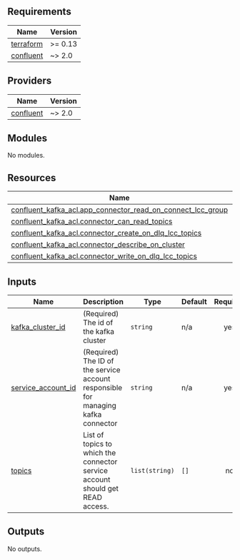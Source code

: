 <!-- BEGIN_TF_DOCS -->
## Requirements

| Name | Version |
|------|---------|
| <a name="requirement_terraform"></a> [terraform](#requirement\_terraform) | >= 0.13 |
| <a name="requirement_confluent"></a> [confluent](#requirement\_confluent) | ~> 2.0 |

## Providers

| Name | Version |
|------|---------|
| <a name="provider_confluent"></a> [confluent](#provider\_confluent) | ~> 2.0 |

## Modules

No modules.

## Resources

| Name | Type |
|------|------|
| [confluent_kafka_acl.app_connector_read_on_connect_lcc_group](https://registry.terraform.io/providers/confluentinc/confluent/latest/docs/resources/kafka_acl) | resource |
| [confluent_kafka_acl.connector_can_read_topics](https://registry.terraform.io/providers/confluentinc/confluent/latest/docs/resources/kafka_acl) | resource |
| [confluent_kafka_acl.connector_create_on_dlq_lcc_topics](https://registry.terraform.io/providers/confluentinc/confluent/latest/docs/resources/kafka_acl) | resource |
| [confluent_kafka_acl.connector_describe_on_cluster](https://registry.terraform.io/providers/confluentinc/confluent/latest/docs/resources/kafka_acl) | resource |
| [confluent_kafka_acl.connector_write_on_dlq_lcc_topics](https://registry.terraform.io/providers/confluentinc/confluent/latest/docs/resources/kafka_acl) | resource |

## Inputs

| Name | Description | Type | Default | Required |
|------|-------------|------|---------|:--------:|
| <a name="input_kafka_cluster_id"></a> [kafka\_cluster\_id](#input\_kafka\_cluster\_id) | (Required) The id of the kafka cluster | `string` | n/a | yes |
| <a name="input_service_account_id"></a> [service\_account\_id](#input\_service\_account\_id) | (Required) The ID of the service account responsible for managing kafka connector | `string` | n/a | yes |
| <a name="input_topics"></a> [topics](#input\_topics) | List of topics to which the connector service account should get READ access. | `list(string)` | `[]` | no |

## Outputs

No outputs.
<!-- END_TF_DOCS -->
